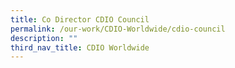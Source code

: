```yaml
---
title: Co Director CDIO Council
permalink: /our-work/CDIO-Worldwide/cdio-council
description: ""
third_nav_title: CDIO Worldwide
---
```

